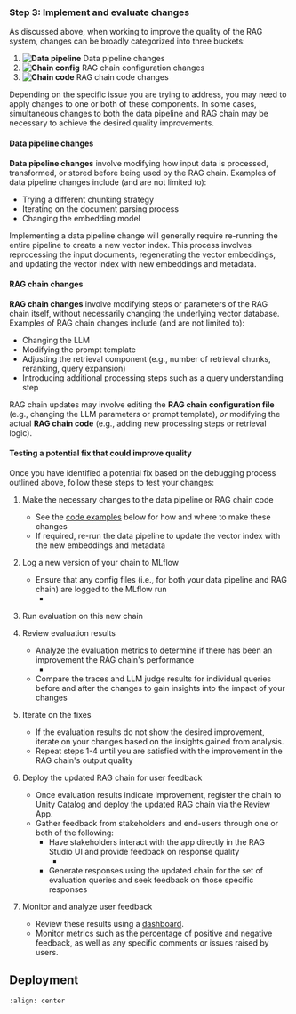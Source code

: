 ### **Step 3:** Implement and evaluate changes

As discussed above, when working to improve the quality of the RAG system, changes can be broadly categorized into three buckets:

1. **![Data pipeline](../images/5-hands-on/data_pipeline.png)** Data pipeline changes
2. **![Chain config](../images/5-hands-on/chain_config.png)** RAG chain configuration changes
3. **![Chain code](../images/5-hands-on/chain_code.png)** RAG chain code changes

Depending on the specific issue you are trying to address, you may need to apply changes to one or both of these components. In some cases, simultaneous changes to both the data pipeline and RAG chain may be necessary to achieve the desired quality improvements.

#### Data pipeline changes

**Data pipeline changes** involve modifying how input data is processed, transformed, or stored before being used by the RAG chain. Examples of data pipeline changes include (and are not limited to):

- Trying a different chunking strategy
- Iterating on the document parsing process
- Changing the embedding model

Implementing a data pipeline change will generally require re-running the entire pipeline to create a new vector index. This process involves reprocessing the input documents, regenerating the vector embeddings, and updating the vector index with new embeddings and metadata.

#### RAG chain changes

**RAG chain changes** involve modifying steps or parameters of the RAG chain itself, without necessarily changing the underlying vector database. Examples of RAG chain changes include (and are not limited to):

- Changing the LLM
- Modifying the prompt template
- Adjusting the retrieval component (e.g., number of retrieval chunks, reranking, query expansion)
- Introducing additional processing steps such as a query understanding step

RAG chain updates may involve editing the **RAG chain configuration file** (e.g., changing the LLM parameters or prompt template), *or* modifying the actual **RAG chain code** (e.g., adding new processing steps or retrieval logic).

#### Testing a potential fix that could improve quality

Once you have identified a potential fix based on the debugging process outlined above, follow these steps to test your changes:

1. Make the necessary changes to the data pipeline or RAG chain code
   - See the [code examples](#code-examples) below for how and where to make these changes
   - If required, re-run the data pipeline to update the vector index with the new embeddings and metadata

2. Log a new version of your chain to MLflow
   - Ensure that any config files (i.e., for both your data pipeline and RAG chain) are logged to the MLflow run
     - <SCREENSHOT OF LOGGED CHAIN>

3. Run evaluation on this new chain

4. Review evaluation results
   - Analyze the evaluation metrics to determine if there has been an improvement the RAG chain's performance
     - <SCREENSHOT OF EVALS>
   - Compare the traces and LLM judge results for individual queries before and after the changes to gain insights into the impact of your changes

5. Iterate on the fixes
   - If the evaluation results do not show the desired improvement, iterate on your changes based on the insights gained from analysis.
   - Repeat steps 1-4 until you are satisfied with the improvement in the RAG chain's output quality

6. Deploy the updated RAG chain for user feedback
   - Once evaluation results indicate improvement, register the chain to Unity Catalog and deploy the updated RAG chain via the Review App.
   - Gather feedback from stakeholders and end-users through one or both of the following:
     - Have stakeholders interact with the app directly in the RAG Studio UI and provide feedback on response quality
       - <SCREENSHOT OF REVIEW APP>
     - Generate responses using the updated chain for the set of evaluation queries and seek feedback on those specific responses

7. Monitor and analyze user feedback
   - Review these results using a [dashboard](https://docs.databricks.com/en/dashboards/index.html#dashboards).
   - Monitor metrics such as the percentage of positive and negative feedback, as well as any specific comments or issues raised by users.

<!--
### Code Examples
| | Component | Change(s) |
|---|---|---|
| **Data pipeline changes**<br><br>1. Re-run data pipeline to create new vector index<br>2. Log new version of RAG chain using the updated index<br>3. Run evals on new chain | [Parser](https://github.com/databricks-field-eng/field-ai-examples/blob/main/dev/data_processing/notebook_version/data_prep/02_parse_docs.py) | - Change parsing strategy<br>  - [Add new parsing strategy to notebook](https://github.com/databricks-field-eng/field-ai-examples/blob/main/dev/data_processing/notebook_version/data_prep/parser_library.py)<br>  - [Update data pipeline config](https://github.com/databricks-field-eng/field-ai-examples/blob/main/dev/data_processing/notebook_version/data_prep/00_config.py#L29) |
| | [Chunking](https://github.com/databricks-field-eng/field-ai-examples/blob/main/dev/data_processing/notebook_version/data_prep/03_chunk_docs.py) | - Chunking strategy<br>  - [Add or update existing chunking strategy](https://github.com/databricks-field-eng/field-ai-examples/blob/main/dev/data_processing/notebook_version/data_prep/chunker_library.py)<br>  - [Update data pipeline config](https://github.com/databricks-field-eng/field-ai-examples/blob/main/dev/data_processing/notebook_version/data_prep/00_config.py#L30-L35)<br>- Change chunk sizes of existing chunking strategy<br>  - [Update data pipeline config](https://github.com/databricks-field-eng/field-ai-examples/blob/main/dev/data_processing/notebook_version/data_prep/00_config.py#L30-L35)<br>- Add metadata to chunks<br>- Semantic chunking |
| | [Embedding<br>model](https://github.com/databricks-field-eng/field-ai-examples/blob/main/dev/data_processing/notebook_version/data_prep/04_vector_index.py#L41) | - Change embedding model<br>  - [Update data pipeline config](https://github.com/databricks-field-eng/field-ai-examples/blob/main/dev/data_processing/notebook_version/data_prep/00_config.py#L18-L24) |
| **RAG chain config changes**<br><br>1. If no changes to data pipeline, do *not* re-run data pipeline<br>2. Log new version of RAG chain using the updated index<br>3. Run evals on new chain | [LLM](#llm) | - Change LLM or its parameters<br>  - [Update RAG chain config](https://github.com/epec254/rag_code/blob/main/RAG%20Cookbook/B_pdf_rag_with_multi_turn_chat/2_rag_chain_config.yaml#L1-L4) |
| | [Prompt<br>Template](/nbs/3-deep-dive.md#prompt-augmentation) | - Iterate on prompt template<br>  - [Update RAG chain config](https://github.com/epec254/rag_code/blob/main/RAG%20Cookbook/B_pdf_rag_with_multi_turn_chat/2_rag_chain_config.yaml#L5-L14) |
| | [Hybrid search](/nbs/3-deep-dive.md#retrieval) | - Try hybrid search instead of semantic search<br>  - Update RAG chain code |
| **RAG chain code changes**<br><br>1. If no changes to data pipeline, *do not* re-run data pipeline<br>2. Log new version of RAG chain using the updated index<br>3. Run evals on new chain | [Reranker](/nbs/3-deep-dive.md#retrieval) | - Add reranker step to RAG chain<br>  - [Update RAG chain code](https://github.com/epec254/rag_code/pull/19) |
| | [Query<br>Expansion](/nbs/3-deep-dive.md#query-understanding) | - Add query expansion step<br>  - Update RAG chain code<br>  - NOTE: Implement this [example prompt](https://docs.llamaindex.ai/en/stable/examples/query_transformations/query_transform_cookbook/#query-rewriting-custom) into the multi turn |
| | [Guardrails](/nbs/3-deep-dive.md#post-processing-guardrails) | - Add post-processing guardrails step to RAG chain<br>  - Create a version of this [chain](https://github.com/epec254/rag_code/tree/main/RAG%20Cookbook/B_pdf_rag_with_multi_turn_chat) that includes a sample guardrail prompt using the current advanced DBdemo as an example |
-->
## Deployment

```{image} ../images/5-hands-on/17_img.png
:align: center
```